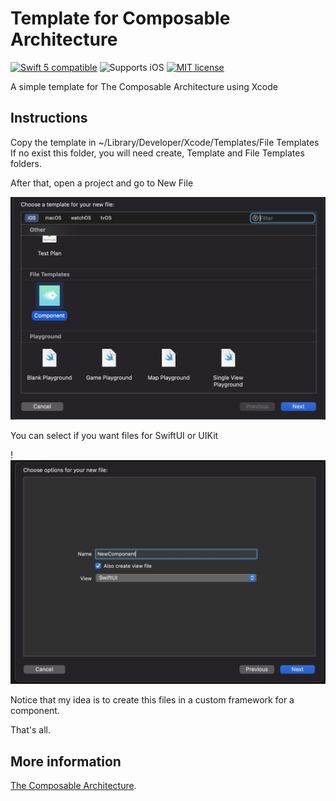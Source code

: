 # Template for Composable Architecture

<a href="https://developer.apple.com/swift"><img src="https://img.shields.io/badge/swift5-compatible-orange.svg?longCache=true&style=flat-square" alt="Swift 5 compatible"/></a>
<img src="https://img.shields.io/badge/platforms-iOS-lightgray.svg?longCache=true&style=flat-square" alt="Supports iOS"/>
<a href="https://en.wikipedia.org/wiki/MIT_License"><img src="https://img.shields.io/badge/license-MIT-lightgray.svg?longCache=true&style=flat-square" alt="MIT license"/></a>

A simple template for The Composable Architecture using Xcode

## Instructions

Copy the template in ~/Library/Developer/Xcode/Templates/File Templates
If no exist this folder, you will need create, Template and File Templates folders.

After that, open a project and go to New File

![alt text](template-1.png)

You can select if you want files for SwiftUI or UIKit

!![alt text](template-2.png)

Notice that my idea is to create this files in a custom framework for a component.

That's all. 

## More information

[The Composable Architecture](https://github.com/pointfreeco/swift-composable-architecture).
